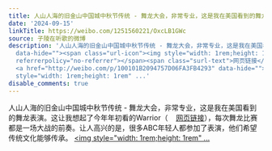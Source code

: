 ```yaml
---
title: 人山人海的旧金山中国城中秋节传统 - 舞龙大会，非常专业，这是我在美国看到的舞龙表演。这让我想起了今年年初看的Warrior（网页链接），每次舞龙比赛都是一场大...
date: '2024-09-15'
linkTitle: https://weibo.com/1251560221/OxcLB1GWc
source: 子陵在听歌的微博
description: '人山人海的旧金山中国城中秋节传统 - 舞龙大会，非常专业，这是我在美国看到的舞龙表演。这让我想起了今年年初看的Warrior（<a href="https://weibo.com/1251560221/5006779081294452"
  data-hide=""><span class="url-icon"><img style="width: 1rem;height: 1rem" src="https://h5.sinaimg.cn/upload/2015/09/25/3/timeline_card_small_web_default.png"
  referrerpolicy="no-referrer"></span><span class="surl-text">网页链接</span></a>），每次舞龙比赛都是一场大战的前奏。让人高兴的是，很多ABC年轻人都参加了表演，他们希望传统文化能够传承。
  <a href="http://weibo.com/p/100101B2094757D06FA3FB4293" data-hide=""><span class="url-icon"><img
  style="width: 1rem;height: 1rem" ...'
disable_comments: true
---
```

人山人海的旧金山中国城中秋节传统 - 舞龙大会，非常专业，这是我在美国看到的舞龙表演。这让我想起了今年年初看的Warrior（<a href="https://weibo.com/1251560221/5006779081294452" data-hide=""><span class="url-icon"><img style="width: 1rem;height: 1rem" src="https://h5.sinaimg.cn/upload/2015/09/25/3/timeline_card_small_web_default.png" referrerpolicy="no-referrer"></span><span class="surl-text">网页链接</span></a>），每次舞龙比赛都是一场大战的前奏。让人高兴的是，很多ABC年轻人都参加了表演，他们希望传统文化能够传承。 <a href="http://weibo.com/p/100101B2094757D06FA3FB4293" data-hide=""><span class="url-icon"><img style="width: 1rem;height: 1rem" ...